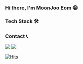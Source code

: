 <h3 align="left">
Hi there, I'm MoonJoo Eom 😁
</h3>  

<h3 align="left">Tech Stack 🛠</h3>

<!-- <p align="left">
<img src="https://img.shields.io/badge/HTML5-E34F26?style=flat-square&logo=html5&logoColor=white"/></a>
<img src="https://img.shields.io/badge/CSS3-1572B6?style=flat-square&logo=css3&logoColor=white"/></a>
<img src="https://img.shields.io/badge/JavaScript-F7DF1E?style=flat-square&logo=javascript&logoColor=black"/></a>
<img src="https://img.shields.io/badge/TypeScript-007ACC?style=flat-square&logo=typescript&logoColor=white"/></a>
<img src="https://img.shields.io/badge/React-20232A?style=flat-square&logo=react&logoColor=61DAFB"/></a>
<img src="https://img.shields.io/badge/React_Native-20232A?style=flat-square&logo=react&logoColor=61DAFB"/></a>
<img src="https://img.shields.io/badge/Electron-191970?style=for-the-badge&logo=Electron&logoColor=white"/></a>
</p>
<p align="left">
<img src="https://img.shields.io/badge/Redux-593D88?style=flat-square&logo=redux&logoColor=white"/></a>
<img src="https://img.shields.io/badge/styled--components-DB7093?style=flat-square&logo=styled-components&logoColor=white"/></a>
<img src="https://img.shields.io/badge/Sass-CC6699?style=flat-square&logo=sass&logoColor=white"/></a>
<img src="https://img.shields.io/badge/GitLab-330F63?style=flat-square&logo=gitlab&logoColor=white" /></a>
<img src="https://img.shields.io/badge/GitHub-100000?style=flat-square&logo=github&logoColor=white" /></a>
<img src="https://img.shields.io/badge/Firebase-FFCA28?style=flat-square&logo=Firebase&logoColor=white" /></a>
</p> -->

<h3 align="left">Contact 📞</h3>

<p align="left">
<a href="https://velog.io/@eommoonjoo"><img src="https://img.shields.io/badge/Velog-00B336?style=flat-square&logo=Vimeo&logoColor=white"/></a>
<a/><a href="mailto:eommoonjoo@gmail.com"><img src="https://img.shields.io/badge/Gmail-D14836?style=flat-square&logo=Gmail&logoColor=white"/></a></a>

</p>

[![Hits](https://hits.seeyoufarm.com/api/count/incr/badge.svg?url=https%3A%2F%2Fgithub.com%2Feommoonjoo%2Fhit-counter)](https://hits.seeyoufarm.com)                 

